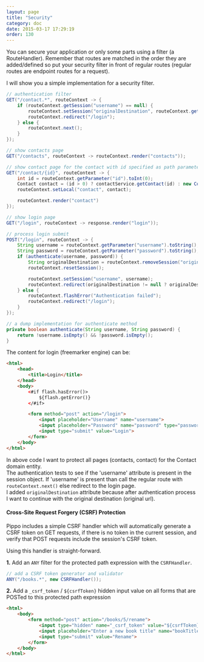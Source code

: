 ```yaml
---
layout: page
title: "Security"
category: doc
date: 2015-03-17 17:29:19
order: 130
---
```


You can secure your application or only some parts using a filter (a RouteHandler). Remember that routes are matched
in the order they are added/defined so put your security filter in front of regular routes (regular routes are
endpoint routes for a request).

I will show you a simple implementation for a security filter.

```java
// authentication filter
GET("/contact.*", routeContext -> {
    if (routeContext.getSession("username") == null) {
        routeContext.setSession("originalDestination", routeContext.getRequest().getContextUriWithQuery());
        routeContext.redirect("/login");
    } else {
        routeContext.next();
    }
});

// show contacts page
GET("/contacts", routeContext -> routeContext.render("contacts"));

// show contact page for the contact with id specified as path parameter
GET("/contact/{id}", routeContext -> {
    int id = routeContext.getParameter("id").toInt(0);
    Contact contact = (id > 0) ? contactService.getContact(id) : new Contact();
    routeContext.setLocal("contact", contact);

    routeContext.render("contact")
});

// show login page
GET("/login", routeContext -> response.render("login"));

// process login submit
POST("/login", routeContext -> {
    String username = routeContext.getParameter("username").toString();
    String password = routeContext.getParameter("password").toString();
    if (authenticate(username, password)) {
        String originalDestination = routeContext.removeSession("originalDestination");
        routeContext.resetSession();

        routeContext.setSession("username", username);
        routeContext.redirect(originalDestination != null ? originalDestination : "/contacts");
    } else {
        routeContext.flashError("Authentication failed");
        routeContext.redirect("/login");
    }
});

// a dump implementation for authenticate method
private boolean authenticate(String username, String password) {
    return !username.isEmpty() && !password.isEmpty();
}
```

The content for login (freemarker engine) can be:

```html
<html>
    <head>
        <title>Login</title>
    </head>
    <body>
        <#if flash.hasError()>
            ${flash.getError()}
        </#if>

        <form method="post" action="/login">
            <input placeholder="Username" name="username">
            <input placeholder="Password" name="password" type="password">
            <input type="submit" value="Login">
        </form>
    </body>
</html>
```

In above code I want to protect all pages (contacts, contact) for the Contact domain entity.  
The authentication tests to see if the 'username' attribute is present in the session object. If 'username' is present
than call the regular route with `routeContext.next()` else redirect to the login page.  
I added `originalDestination` attribute because after authentication process I want to continue with the original destination (original url).

#### Cross-Site Request Forgery (CSRF) Protection

Pippo includes a simple CSRF handler which will automatically generate a CSRF token on GET requests, if there is no token in the current session, and verify that POST requests include the session's CSRF token.

Using this handler is straight-forward.

**1.** Add an `ANY` filter for the protected path expression with the `CSRFHandler`.

```java
// add a CSRF token generator and validator
ANY("/books.*", new CSRFHandler());
```

**2.** Add a `_csrf_token` / `${csrfToken}` hidden input value on all forms that are POSTed to this protected path expression

```html
<html>
    <body>
        <form method="post" action="/books/5/rename">
            <input type="hidden" name="_csrf_token" value="${csrfToken}">
            <input placeholder="Enter a new book title" name="bookTitle">
            <input type="submit" value="Rename">
        </form>
    </body>
</html>
```
